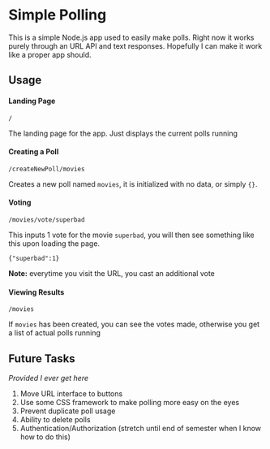 # Simple Polling

This is a simple Node.js app used to easily make polls. Right now it works purely through an URL API and text responses. Hopefully I can make it work like a proper app should.

## Usage

#### Landing Page
```URL
/
```
The landing page for the app. Just displays the current polls running

#### Creating a Poll
```
/createNewPoll/movies
```
Creates a new poll named `movies`, it is initialized with no data, or simply `{}`.

#### Voting
```
/movies/vote/superbad
```
This inputs 1 vote for the movie `superbad`, you will then see something like this upon loading the page.

```
{"superbad":1}
```
**Note:** everytime you visit the URL, you cast an additional vote


#### Viewing Results

```
/movies
```
If `movies` has been created, you can see the votes made, otherwise you get a list of actual polls running

## Future Tasks

*Provided I ever get here*

1. Move URL interface to buttons
2. Use some CSS framework to make polling more easy on the eyes
3. Prevent duplicate poll usage
4. Ability to delete polls
5. Authentication/Authorization (stretch until end of semester when I know how to do this)
